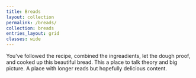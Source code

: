 ```yaml
---
title: Breads
layout: collection
permalink: /breads/
collection: breads
entries_layout: grid
classes: wide
---
```


You've followed the recipe, combined the ingreadients, let the dough proof, and cooked up this beautiful bread. This a place to talk theory and big picture. A place with longer reads but hopefully delicious content.